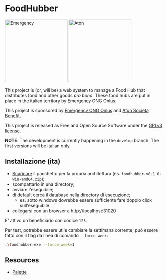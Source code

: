 # FoodHubber

<img src="https://eventi.emergency.it/wp-content/uploads/cropped-favicon.png" alt="Emergency" width="200"/>
<img src="https://media.licdn.com/dms/image/C4E0BAQFhNBC2FoSLqw/company-logo_200_200/0/1643361232408/aton_spa_logo?e=2147483647&v=beta&t=Z64YPuG9Az_o9LnDX68tmqzAJ_KHMREjg04uk7UjpFY" alt="Aton" width="200"/>

This project is (or, will be) a web system to manage a Food Hub that distributes food and other goods _pro bono_. These food hubs are put in place in the italian territory by Emergency ONG Onlus.

This project is sponsored by [Emergency ONG Onlus](https://emergency.it) and [Aton Società Benefit](https://www.aton.com).


This project is released as Free and Open Source Software under the [GPLv3 license](https://www.gnu.org/licenses/quick-guide-gplv3.it.html).

**NOTE**: The development is currently happening in the `develop` branch. The first versions will be italian only.

## Installazione (ita)

- [Scaricare](https://github.com/proofrock/foodhubber/releases) il pacchetto per la propria architettura (es. `foodhubber-v0.1.0-win-amd64.zip`);
- scompattarlo in una directory;
- avviare l'eseguibile;
- di default cerca il database nella directory di esecuzione;
  - es. sotto windows dovrebbe essere sufficiente fare doppio click sull'eseguibile.
- collegarsi con un browser a http://localhost:31020

E' attivo un beneficiario con codice `123`.

Per test, potrebbe essere utile cambiare la settimana corrente; può essere fatto con il flag da linea di comando `--force-week`:

```bash
.\foodhubber.exe --force-week=1
```

## Resources

- [Palette](https://kdesign.co/blog/pastel-color-palette-examples/)
